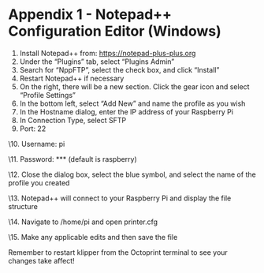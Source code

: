 # Appendix 1 - Notepad++ Configuration Editor (Windows)

1.  Install Notepad++ from: https://notepad-plus-plus.org
2.  Under the “Plugins” tab, select “Plugins Admin”
3.  Search for “NppFTP”, select the check box, and click “Install” 
4.  Restart Notepad++ if necessary
5.  On the right, there will be a new section. Click the gear icon and select “Profile Settings” 
6.  In the bottom left, select “Add New” and name the profile as you wish
7.  In the Hostname dialog, enter the IP address of your Raspberry Pi
8.  In Connection Type, select SFTP
9.  Port: 22 

\10. Username: pi

\11. Password: *** (default is raspberry)

\12. Close the dialog box, select the blue symbol, and select the name of the profile you created 

\13.  Notepad++ will connect to your Raspberry Pi and display the file structure

\14.  Navigate to /home/pi and open printer.cfg

\15.  Make any applicable edits and then save the file



Remember to restart klipper from the Octoprint terminal to see your changes take affect!